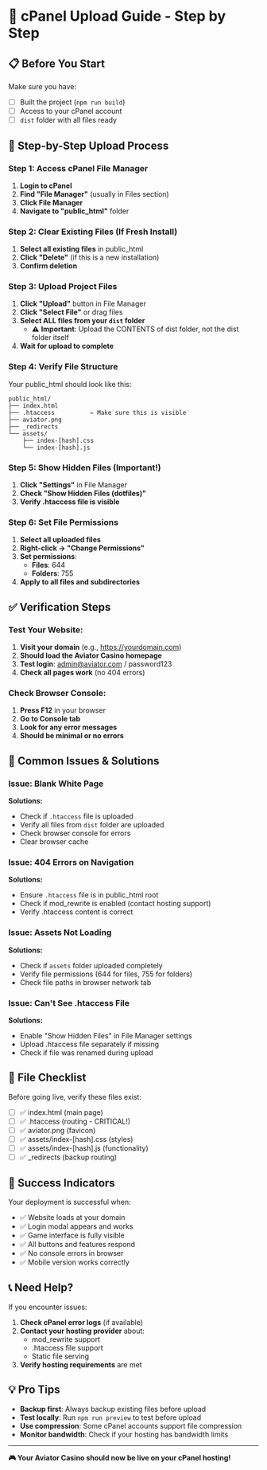 # 🎯 cPanel Upload Guide - Step by Step

## 📋 **Before You Start**

Make sure you have:
- [ ] Built the project (`npm run build`)
- [ ] Access to your cPanel account
- [ ] `dist` folder with all files ready

## 🚀 **Step-by-Step Upload Process**

### **Step 1: Access cPanel File Manager**
1. **Login to cPanel**
2. **Find "File Manager"** (usually in Files section)
3. **Click File Manager**
4. **Navigate to "public_html"** folder

### **Step 2: Clear Existing Files (If Fresh Install)**
1. **Select all existing files** in public_html
2. **Click "Delete"** (if this is a new installation)
3. **Confirm deletion**

### **Step 3: Upload Project Files**
1. **Click "Upload"** button in File Manager
2. **Click "Select File"** or drag files
3. **Select ALL files from your `dist` folder**
   - ⚠️ **Important**: Upload the CONTENTS of dist folder, not the dist folder itself
4. **Wait for upload to complete**

### **Step 4: Verify File Structure**
Your public_html should look like this:
```
public_html/
├── index.html
├── .htaccess          ← Make sure this is visible
├── aviator.png
├── _redirects
└── assets/
    ├── index-[hash].css
    └── index-[hash].js
```

### **Step 5: Show Hidden Files (Important!)**
1. **Click "Settings"** in File Manager
2. **Check "Show Hidden Files (dotfiles)"**
3. **Verify .htaccess file is visible**

### **Step 6: Set File Permissions**
1. **Select all uploaded files**
2. **Right-click → "Change Permissions"**
3. **Set permissions**:
   - **Files**: 644
   - **Folders**: 755
4. **Apply to all files and subdirectories**

## ✅ **Verification Steps**

### **Test Your Website:**
1. **Visit your domain** (e.g., https://yourdomain.com)
2. **Should load the Aviator Casino homepage**
3. **Test login**: admin@aviator.com / password123
4. **Check all pages work** (no 404 errors)

### **Check Browser Console:**
1. **Press F12** in your browser
2. **Go to Console tab**
3. **Look for any error messages**
4. **Should be minimal or no errors**

## 🚨 **Common Issues & Solutions**

### **Issue: Blank White Page**
**Solutions:**
- Check if `.htaccess` file is uploaded
- Verify all files from `dist` folder are uploaded
- Check browser console for errors
- Clear browser cache

### **Issue: 404 Errors on Navigation**
**Solutions:**
- Ensure `.htaccess` file is in public_html root
- Check if mod_rewrite is enabled (contact hosting support)
- Verify .htaccess content is correct

### **Issue: Assets Not Loading**
**Solutions:**
- Check if `assets` folder uploaded completely
- Verify file permissions (644 for files, 755 for folders)
- Check file paths in browser network tab

### **Issue: Can't See .htaccess File**
**Solutions:**
- Enable "Show Hidden Files" in File Manager settings
- Upload .htaccess file separately if missing
- Check if file was renamed during upload

## 📁 **File Checklist**

Before going live, verify these files exist:
- [ ] ✅ index.html (main page)
- [ ] ✅ .htaccess (routing - CRITICAL!)
- [ ] ✅ aviator.png (favicon)
- [ ] ✅ assets/index-[hash].css (styles)
- [ ] ✅ assets/index-[hash].js (functionality)
- [ ] ✅ _redirects (backup routing)

## 🎯 **Success Indicators**

Your deployment is successful when:
- ✅ Website loads at your domain
- ✅ Login modal appears and works
- ✅ Game interface is fully visible
- ✅ All buttons and features respond
- ✅ No console errors in browser
- ✅ Mobile version works correctly

## 📞 **Need Help?**

If you encounter issues:
1. **Check cPanel error logs** (if available)
2. **Contact your hosting provider** about:
   - mod_rewrite support
   - .htaccess file support
   - Static file serving
3. **Verify hosting requirements** are met

## 💡 **Pro Tips**

- **Backup first**: Always backup existing files before upload
- **Test locally**: Run `npm run preview` to test before upload
- **Use compression**: Some cPanel accounts support file compression
- **Monitor bandwidth**: Check if your hosting has bandwidth limits

---

**🎮 Your Aviator Casino should now be live on your cPanel hosting!**